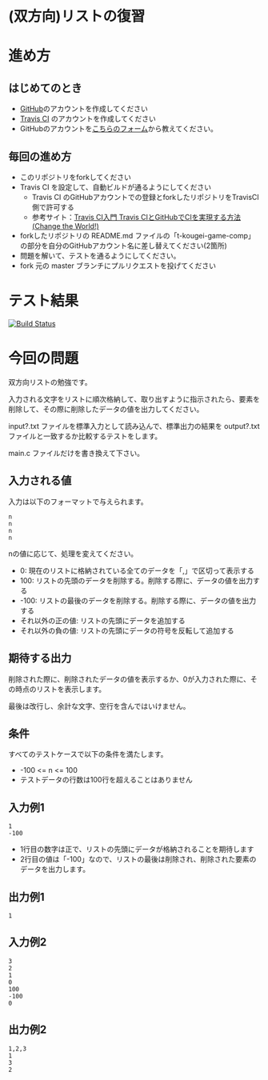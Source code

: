 # (双方向)リストの復習

# 進め方
## はじめてのとき
* [GitHub](https://github.com/)のアカウントを作成してください
* [Travis CI](https://travis-ci.org/) のアカウントを作成してください
* GitHubのアカウントを[こちらのフォーム](https://goo.gl/forms/anAdoxqPKVt8sJGZ2)から教えてください。
## 毎回の進め方
* このリポジトリをforkしてください
* Travis CI を設定して、自動ビルドが通るようにしてください
   * Travis CI のGitHubアカウントでの登録とforkしたリポジトリをTravisCI側で許可する
   * 参考サイト：[Travis CI入門 Travis CIとGitHubでCIを実現する方法(Change the World!)](http://changesworlds.com/2014/09/introduction-to-travis-ci-and-github-001/)
* forkしたリポジトリの README.md ファイルの「t-kougei-game-comp」の部分を自分のGitHubアカウント名に差し替えてください(2箇所)
* 問題を解いて、テストを通るようにしてください。
* fork 元の master ブランチにプルリクエストを投げてください

# テスト結果

[![Build Status](https://travis-ci.org/t-kougei-game-comp-2018/04_doubly_linked_list.svg?branch=master)](https://travis-ci.org/t-kougei-game-comp-2018/04_doubly_linked_list)

# 今回の問題

双方向リストの勉強です。

入力される文字をリストに順次格納して、取り出すように指示されたら、要素を削除して、その際に削除したデータの値を出力してください。

input?.txt ファイルを標準入力として読み込んで、標準出力の結果を output?.txt ファイルと一致するか比較するテストをします。

main.c ファイルだけを書き換えて下さい。

## 入力される値
入力は以下のフォーマットで与えられます。
~~~
n
n
n
n
~~~

nの値に応じて、処理を変えてください。
* 0: 現在のリストに格納されている全てのデータを「,」で区切って表示する
* 100: リストの先頭のデータを削除する。削除する際に、データの値を出力する
* -100: リストの最後のデータを削除する。削除する際に、データの値を出力する
* それ以外の正の値: リストの先頭にデータを追加する
* それ以外の負の値: リストの先頭にデータの符号を反転して追加する

## 期待する出力

削除された際に、削除されたデータの値を表示するか、0が入力された際に、その時点のリストを表示します。

最後は改行し、余計な文字、空行を含んではいけません。

## 条件
すべてのテストケースで以下の条件を満たします。
* -100 <= n <= 100
* テストデータの行数は100行を超えることはありません

## 入力例1
~~~
1
-100
~~~
* 1行目の数字は正で、リストの先頭にデータが格納されることを期待します
* 2行目の値は「-100」なので、リストの最後は削除され、削除された要素のデータを出力します。

## 出力例1
~~~
1
~~~

## 入力例2
~~~
3
2
1
0
100
-100
0
~~~

## 出力例2
~~~
1,2,3
1
3
2
~~~
